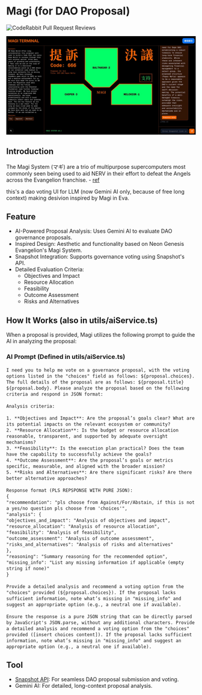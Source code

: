 # Magi (for DAO Proposal)

![CodeRabbit Pull Request Reviews](https://img.shields.io/coderabbit/prs/github/chyyynh/magi?utm_source=oss&utm_medium=github&utm_campaign=chyyynh%2Fmagi&labelColor=171717&color=FF570A&link=https%3A%2F%2Fcoderabbit.ai&label=CodeRabbit+Reviews)

![Magi Preview](public/magi-preview.jpg)

## Introduction

The Magi System (マギ) are a trio of multipurpose supercomputers most commonly seen being used to aid NERV in their effort to defeat the Angels across the Evangelion franchise. - [ref](https://evangelion.fandom.com/wiki/Magi)

this's a dao voting UI for LLM (now Gemini AI only, because of free long context) making desivion inspired by Magi in Eva.

## Feature

- AI-Powered Proposal Analysis: Uses Gemini AI to evaluate DAO governance proposals.
- Inspired Design: Aesthetic and functionality based on Neon Genesis Evangelion's Magi System.
- Snapshot Integration: Supports governance voting using Snapshot's API.
- Detailed Evaluation Criteria:
  - Objectives and Impact
  - Resource Allocation
  - Feasibility
  - Outcome Assessment
  - Risks and Alternatives

## How It Works (also in utils/aiService.ts)

When a proposal is provided, Magi utilizes the following prompt to guide the AI in analyzing the proposal:

### AI Prompt (Defined in utils/aiService.ts)

```
I need you to help me vote on a governance proposal, with the voting options listed in the "choices" field as follows: ${proposal.choices}. The full details of the proposal are as follows: ${proposal.title} ${proposal.body}. Please analyze the proposal based on the following criteria and respond in JSON format:

Analysis criteria:

1. **Objectives and Impact**: Are the proposal’s goals clear? What are its potential impacts on the relevant ecosystem or community?
2. **Resource Allocation**: Is the budget or resource allocation reasonable, transparent, and supported by adequate oversight mechanisms?
3. **Feasibility**: Is the execution plan practical? Does the team have the capability to successfully achieve the goals?
4. **Outcome Assessment**: Are the proposal’s goals or metrics specific, measurable, and aligned with the broader mission?
5. **Risks and Alternatives**: Are there significant risks? Are there better alternative approaches?

Response format (PLS REPSPONSE WITH PURE JSON):
{
"recommendation": "pls choose from Against/For/Abstain, if this is not a yes/no question pls choose from 'choices'",
"analysis": {
"objectives_and_impact": "Analysis of objectives and impact",
"resource_allocation": "Analysis of resource allocation",
"feasibility": "Analysis of feasibility",
"outcome_assessment": "Analysis of outcome assessment",
"risks_and_alternatives": "Analysis of risks and alternatives"
},
"reasoning": "Summary reasoning for the recommended option",
"missing_info": "List any missing information if applicable (empty string if none)"
}

Provide a detailed analysis and recommend a voting option from the "choices" provided (${proposal.choices}). If the proposal lacks sufficient information, note what’s missing in "missing_info" and suggest an appropriate option (e.g., a neutral one if available).

Ensure the response is a pure JSON string that can be directly parsed by JavaScript's JSON.parse, without any additional characters. Provide a detailed analysis and recommend a voting option from the "choices" provided ([insert choices content]). If the proposal lacks sufficient information, note what’s missing in "missing_info" and suggest an appropriate option (e.g., a neutral one if available).
```

## Tool

- [Snapshot API](https://docs.snapshot.box/tools/api): For seamless DAO proposal submission and voting.
- Gemini AI: For detailed, long-context proposal analysis.
